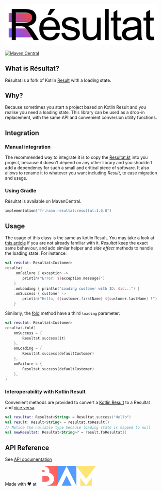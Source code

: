<div align="left">

  <picture>
    <img width="600" alt="Résultat logo" src="images/resultat-banner.png">
  </picture>

</div>

[![Maven Central](https://img.shields.io/maven-central/v/fr.haan.resultat/resultat)](https://repo1.maven.org/maven2/fr/haan/resultat/resultat/)

## What is Résultat?

Résultat is a fork of Kotlin [Result](https://kotlinlang.org/api/latest/jvm/stdlib/kotlin/-result/) with a loading state.

## Why?

Because sometimes you start a project based on Kotlin Result and you realise you need a loading state. This library can
be used as a drop-in replacement, with the same API and convenient conversion utility functions.

## Integration

### Manual integration

The recommended way to integrate it is to copy the [Resultat.kt](resultat/src/commonMain/kotlin/Resultat.kt) into you
project,
because it doesn't depend on any other library and you shouldn't add a dependency for such a small and critical piece of
software.
It also allows to rename it to whatever you want including *Result*, to ease migration and usage.

### Using Gradle
Résultat is available on MavenCentral.

```kotlin
implementation("fr.haan.resultat:resultat:1.0.0")
```

## Usage

The usage of this class is the same as kotlin Result. You may take a look
at [this article](https://medium.com/@jcamilorada/arrow-try-is-dead-long-live-kotlin-result-5b086892a71e)
if you are not already familiar with it.
*Resultat* keep the exact same behaviour, and add similar helper and *side effect* methods to handle the
loading state.
For instance:

```kotlin
val resulat: Resultat<Customer>
resultat
    .onFailure { exception ->
        println("Error: ${exception.message}")
    }
    .onLoading { println("Loading customer with ID: $id...") }
    .onSuccess { customer ->
        println("Hello, ${customer.firstName} ${customer.lastName} !")
    }
```

Similarly, the [fold](https://nicolashaan.github.io/resultat/resultat/fr.haan.resultat/fold.html) method have a third `loading`
parameter:

```kotlin
val resulat: Resultat<Customer>
resultat.fold(
    onSuccess = {
        Resultat.success(it)
    },
    onLoading = {
        Resultat.success(defaultCustomer)
    },
    onFailure = {
        Resultat.success(defaultCustomer)
    },
)
```

### Interoperability with Kotlin Result
Convenient methods are provided to convert a [Kotlin Result](https://nicolashaan.github.io/resultat/resultat/fr.haan.resultat/to-result.html) to a Resultat and 
[vice versa](https://nicolashaan.github.io/resultat/resultat/fr.haan.resultat/to-resultat.html).
```kotlin
val resultat: Resultat<String> = Resultat.success("Hello")
val result: Result<String> = resultat.toResult()
// Notice the nullable type because loading state is mapped to null
val newResultat: Resultat<String>? = result.ToResultat()
```


## API Reference

See [API documentation](https://nicolashaan.github.io/resultat/resultat/fr.haan.resultat/-resultat/index.html)


Made with ❤️ at [![BAM.tech](images/bam-logo.svg)](https://www.bam.tech)